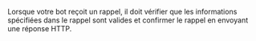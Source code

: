 Lorsque votre bot reçoit un rappel, il doit vérifier que les informations spécifiées dans le rappel sont valides et confirmer le rappel en envoyant une réponse HTTP. 